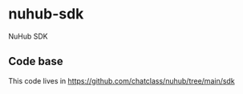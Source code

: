 # nuhub-sdk
NuHub SDK

## Code base
This code lives in https://github.com/chatclass/nuhub/tree/main/sdk
